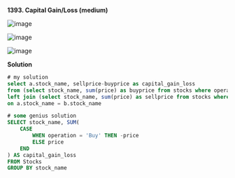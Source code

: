 **1393. Capital Gain/Loss (medium)**

![image](https://user-images.githubusercontent.com/51500878/139617921-29d54837-6e42-46b4-a819-f048afd87d2a.png)

![image](https://user-images.githubusercontent.com/51500878/139617941-213132cc-9c2f-4d75-9b76-0d642e65faa2.png)

![image](https://user-images.githubusercontent.com/51500878/139617962-0ba7bd6c-c4ae-45c1-8ed0-d213cf861011.png)

**Solution**

```sql
# my solution
select a.stock_name, sellprice-buyprice as capital_gain_loss
from (select stock_name, sum(price) as buyprice from stocks where operation='Buy' group by stock_name) a
left join (select stock_name, sum(price) as sellprice from stocks where operation='Sell' group by stock_name) b
on a.stock_name = b.stock_name
```

```sql
# some genius solution
SELECT stock_name, SUM(
    CASE
        WHEN operation = 'Buy' THEN -price
        ELSE price
    END
) AS capital_gain_loss
FROM Stocks
GROUP BY stock_name
```











